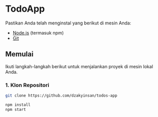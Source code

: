 # TodoApp

Pastikan Anda telah menginstal yang berikut di mesin Anda:

- [Node.js](https://nodejs.org/) (termasuk npm)
- [Git](https://git-scm.com/)

## Memulai

Ikuti langkah-langkah berikut untuk menjalankan proyek di mesin lokal Anda.

### 1. Klon Repositori

```sh
git clone https://github.com/dzakyinsan/todos-app

npm install
npm start
```
